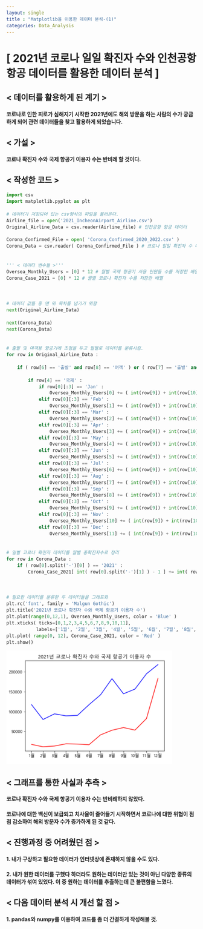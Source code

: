 ```yaml
---
layout: single
title : "Matplotlib을 이용한 데이터 분석-(1)"
categories: Data_Analysis
---
```


# [ 2021년 코로나 일일 확진자 수와 인천공항 항공 데이터를 활용한 데이터 분석 ]


## < 데이터를 활용하게 된 계기 > 
#### 코로나로 인한 피로가 심해지기 시작한 2021년에도 해외 방문을 하는 사람의 수가 궁금하게 되어 관련 데이터들을 찾고 활용하게 되었습니다.


## < 가설 >
#### 코로나 확진자 수와 국제 항공기 이용자 수는 반비례 할 것이다.
  

## < 작성한 코드 >
```python
import csv
import matplotlib.pyplot as plt

# 데이터가 저장되어 있는 csv형식의 파일을 불러온다.
Airline_file = open('2021_IncheonAirport_Airline.csv') 
Original_Airline_Data = csv.reader(Airline_file) # 인천공항 항공 데이터

Corona_Confirmed_File = open( 'Corona_Confirmed_2020_2022.csv' )
Corona_Data = csv.reader( Corona_Confirmed_File ) # 코로나 일일 확진자 수 데이터


''' < 데이타 변수들 >'''
Oversea_Monthly_Users = [0] * 12 # 월별 국제 항공기 사용 인원들 수를 저장한 배열
Corona_Case_2021 = [0] * 12 # 월별 코로나 확진자 수를 저장한 배열



# 데이터 값들 중 맨 위 목차를 넘기기 위함
next(Original_Airline_Data)

next(Corona_Data) 
next(Corona_Data)


# 출발 및 여객용 항공기에 초점을 두고 월별로 데이터를 분류시킴.
for row in Original_Airline_Data :
    
    if ( row[6] == '출발' and row[8] == '여객' ) or ( row[7] == '출발' and row[8] == '여객' ) :
        
        if row[4] == '국제' :
            if row[0][:3] == 'Jan' :
                Oversea_Monthly_Users[0] += ( int(row[9]) + int(row[10]) + int(row[11]) )
            elif row[0][:3] == 'Feb' :
                Oversea_Monthly_Users[1] += ( int(row[9]) + int(row[10]) + int(row[11]) )
            elif row[0][:3] == 'Mar' :
                Oversea_Monthly_Users[2] += ( int(row[9]) + int(row[10]) + int(row[11]) )
            elif row[0][:3] == 'Apr' :
                Oversea_Monthly_Users[3] += ( int(row[9]) + int(row[10]) + int(row[11]) )
            elif row[0][:3] == 'May' :
                Oversea_Monthly_Users[4] += ( int(row[9]) + int(row[10]) + int(row[11]) )
            elif row[0][:3] == 'Jun' :
                Oversea_Monthly_Users[5] += ( int(row[9]) + int(row[10]) + int(row[11]) )
            elif row[0][:3] == 'Jul' :
                Oversea_Monthly_Users[6] += ( int(row[9]) + int(row[10]) + int(row[11]) )
            elif row[0][:3] == 'Aug' :
                Oversea_Monthly_Users[7] += ( int(row[9]) + int(row[10]) + int(row[11]) )
            elif row[0][:3] == 'Sep' :
                Oversea_Monthly_Users[8] += ( int(row[9]) + int(row[10]) + int(row[11]) )
            elif row[0][:3] == 'Oct' :
                Oversea_Monthly_Users[9] += ( int(row[9]) + int(row[10]) + int(row[11]) )
            elif row[0][:3] == 'Nov' :
                Oversea_Monthly_Users[10] += ( int(row[9]) + int(row[10]) + int(row[11]) )
            elif row[0][:3] == 'Dec' :
                Oversea_Monthly_Users[11] += ( int(row[9]) + int(row[10]) + int(row[11]) )

                
# 일별 코로나 확진자 데이터를 월별 총확진자수로 정리
for row in Corona_Data :
    if ( row[0].split('-')[0] ) == '2021' :
        Corona_Case_2021[ int( row[0].split('-')[1] ) - 1 ] += int( row[1].replace(',','') )


        
# 필요한 데이터를 분류한 두 데이터들을 그래프화
plt.rc('font', family = 'Malgun Gothic')
plt.title('2021년 코로나 확진자 수와 국제 항공기 이용자 수')
plt.plot(range(0,12,1), Oversea_Monthly_Users, color = 'Blue' )
plt.xticks( ticks=[0,1,2,3,4,5,6,7,8,9,10,11],
           labels=['1월', '2월', '3월', '4월', '5월', '6월', '7월', '8월', '9월', '10월', '11월', '12월'] )
plt.plot( range(0, 12), Corona_Case_2021, color = 'Red' )
plt.show()

```
![2022-07-04-Data_Analysis.PNG](/images/2022-07-04-Data_Analysis.PNG)


## < 그래프를 통한 사실과 추측 >
#### 코로나 확진자 수와 국제 항공기 이용자 수는 반비례하지 않았다.
#### 코로나에 대한 백신이 보급되고 치사율이 줄어들기 시작하면서 코로나에 대한 위협이 점점 감소하여 해외 방문자 수가 증가하게 된 것 같다.


## < 진행과정 중 어려웠던 점 >
#### 1. 내가 구상하고 필요한 데이터가 인터넷상에 존재하지 않을 수도 있다.
#### 2. 내가 원한 데이터를 구했다 하더라도 원하는 데이터만 있는 것이 아닌 다양한 종류의 데이터가 섞여 있었다. 이 중 원하는 데이터를 추출하는데 큰 불편함을 느꼈다.


## < 다음 데이터 분석 시 개선 할 점 >
#### 1. pandas와 numpy를 이용하여 코드를 좀 더 간결하게 작성해볼 것. 